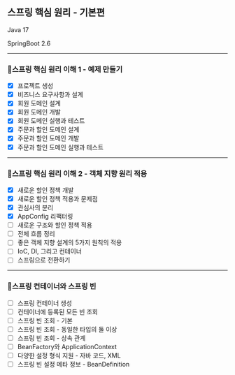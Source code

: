 스프링 핵심 원리 - 기본편
---
Java 17

SpringBoot 2.6

---
### 📌스프링 핵심 원리 이해 1 - 예제 만들기

- [x]  프로젝트 생성
- [x]  비즈니스 요구사항과 설계
- [x]  회원 도메인 설계
- [x]  회원 도메인 개발
- [x]  회원 도메인 실행과 테스트
- [x]  주문과 할인 도메인 설계
- [x]  주문과 할인 도메인 개발
- [x]  주문과 할인 도메인 실행과 테스트

---

### 📌스프링 핵심 원리 이해 2 - 객체 지향 원리 적용

- [x]  새로운 할인 정책 개발
- [x]  새로운 할인 정책 적용과 문제점
- [x]  관심사의 분리
- [x]  AppConfig 리팩터링
- [ ]  새로운 구조와 할인 정책 적용
- [ ]  전체 흐름 정리
- [ ]  좋은 객체 지향 설계의 5가지 원칙의 적용
- [ ]  IoC, DI, 그리고 컨테이너
- [ ]  스프링으로 전환하기

---

### 📌스프링 컨테이너와 스프링 빈

- [ ]  스프링 컨테이너 생성
- [ ]  컨테이너에 등록된 모든 빈 조회
- [ ]  스프링 빈 조회 - 기본
- [ ]  스프링 빈 조회 - 동일한 타입의 둘 이상
- [ ]  스프링 빈 조회 - 상속 관계
- [ ]  BeanFactory와 ApplicationContext
- [ ]  다양한 설정 형식 지원 - 자바 코드, XML
- [ ]  스프링 빈 설정 메타 정보 - BeanDefinition
